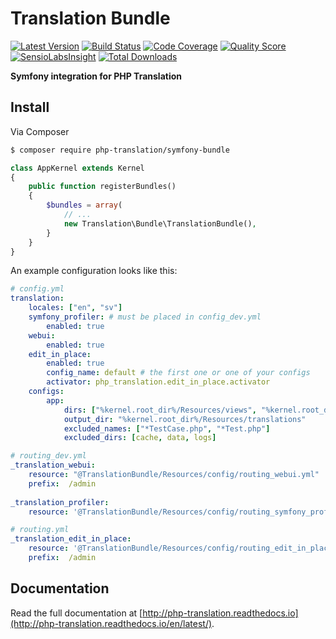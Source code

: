 # Translation Bundle

[![Latest Version](https://img.shields.io/github/release/php-translation/symfony-bundle.svg?style=flat-square)](https://github.com/php-translation/symfony-bundle/releases)
[![Build Status](https://img.shields.io/travis/php-translation/symfony-bundle.svg?style=flat-square)](https://travis-ci.org/php-translation/symfony-bundle)
[![Code Coverage](https://img.shields.io/scrutinizer/coverage/g/php-translation/symfony-bundle.svg?style=flat-square)](https://scrutinizer-ci.com/g/php-translation/symfony-bundle)
[![Quality Score](https://img.shields.io/scrutinizer/g/php-translation/symfony-bundle.svg?style=flat-square)](https://scrutinizer-ci.com/g/php-translation/symfony-bundle)
[![SensioLabsInsight](https://insight.sensiolabs.com/projects/c289ebe2-41c4-429f-afba-de2f905b9bdb/mini.png)](https://insight.sensiolabs.com/projects/c289ebe2-41c4-429f-afba-de2f905b9bdb)
[![Total Downloads](https://img.shields.io/packagist/dt/php-translation/symfony-bundle.svg?style=flat-square)](https://packagist.org/packages/php-translation/symfony-bundle)

**Symfony integration for PHP Translation**

## Install

Via Composer

``` bash
$ composer require php-translation/symfony-bundle
```

```php
class AppKernel extends Kernel
{
    public function registerBundles()
    {
        $bundles = array(
            // ...
            new Translation\Bundle\TranslationBundle(),
        }
    }
}
```

An example configuration looks like this: 

```yaml
# config.yml
translation:
    locales: ["en", "sv"]
    symfony_profiler: # must be placed in config_dev.yml
        enabled: true
    webui:
        enabled: true
    edit_in_place:
        enabled: true
        config_name: default # the first one or one of your configs
        activator: php_translation.edit_in_place.activator
    configs:
        app:
            dirs: ["%kernel.root_dir%/Resources/views", "%kernel.root_dir%/../src"]
            output_dir: "%kernel.root_dir%/Resources/translations"
            excluded_names: ["*TestCase.php", "*Test.php"]
            excluded_dirs: [cache, data, logs]
```

```yaml
# routing_dev.yml
_translation_webui:
    resource: "@TranslationBundle/Resources/config/routing_webui.yml"
    prefix:  /admin
  
_translation_profiler:
    resource: '@TranslationBundle/Resources/config/routing_symfony_profiler.yml'
```

```yaml
# routing.yml
_translation_edit_in_place:
    resource: '@TranslationBundle/Resources/config/routing_edit_in_place.yml'
    prefix:  /admin
```

## Documentation

Read the full documentation at [http://php-translation.readthedocs.io](http://php-translation.readthedocs.io/en/latest/).

